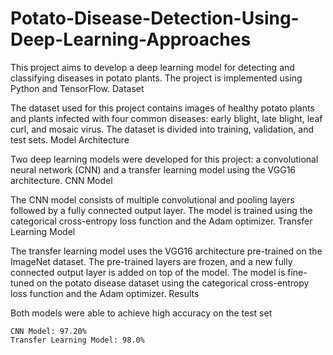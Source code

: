 # Potato-Disease-Detection-Using-Deep-Learning-Approaches


This project aims to develop a deep learning model for detecting and classifying diseases in potato plants. The project is implemented using Python and TensorFlow.
Dataset

The dataset used for this project contains images of healthy potato plants and plants infected with four common diseases: early blight, late blight, leaf curl, and mosaic virus. The dataset is divided into training, validation, and test sets.
Model Architecture

Two deep learning models were developed for this project: a convolutional neural network (CNN) and a transfer learning model using the VGG16 architecture.
CNN Model

The CNN model consists of multiple convolutional and pooling layers followed by a fully connected output layer. The model is trained using the categorical cross-entropy loss function and the Adam optimizer.
Transfer Learning Model

The transfer learning model uses the VGG16 architecture pre-trained on the ImageNet dataset. The pre-trained layers are frozen, and a new fully connected output layer is added on top of the model. The model is fine-tuned on the potato disease dataset using the categorical cross-entropy loss function and the Adam optimizer.
Results

Both models were able to achieve high accuracy on the test set

    CNN Model: 97.20%
    Transfer Learning Model: 98.0%
